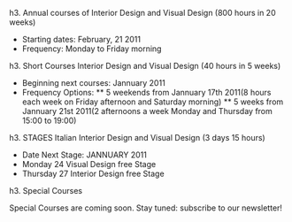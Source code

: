 h3. Annual courses of Interior Design and Visual Design 
(800 hours in 20 weeks)

* Starting dates: February, 21 2011 
* Frequency: Monday to Friday morning

h3. Short Courses Interior Design and Visual Design 
(40 hours in 5 weeks)

* Beginning next courses: Jannuary 2011 
* Frequency Options: 
** 5 weekends from Jannuary 17th 2011(8 hours each week on Friday afternoon and Saturday morning) 
** 5 weeks from Jannuary 21st 2011(2 afternoons a week Monday and Thursday from 15:00 to 19:00)

h3. STAGES Italian Interior Design and Visual Design
(3 days 15 hours)

* Date Next Stage: JANNUARY 2011
* Monday 24   Visual Design free Stage
* Thursday 27  Interior Design free Stage

h3. Special Courses

Special Courses are coming soon. Stay tuned: subscribe to our newsletter!